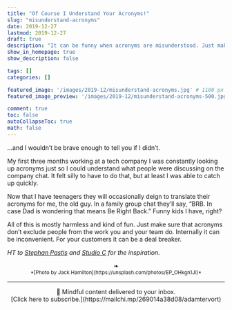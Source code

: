 ```yaml
---
title: "Of Course I Understand Your Acronyms!"
slug: "misunderstand-acronyms"
date: 2019-12-27
lastmod: 2019-12-27
draft: true
description: "It can be funny when acronyms are misunderstood. Just make sure it's not a exclusionary stumbling block to your team or your customers."
show_in_homepage: true
show_description: false

tags: []
categories: []

featured_image: '/images/2019-12/misunderstand-acronyms.jpg' # 1100 px width
featured_image_preview: '/images/2019-12/misunderstand-acronyms-500.jpg' # 560x170 px for preview image

comment: true
toc: false
autoCollapseToc: true
math: false
---
```

…and I wouldn’t be brave enough to tell you if I didn’t. 

My first three months working at a tech company I was constantly looking up acronyms just so I could understand what people were discussing on the company chat. It felt silly to have to do that, but at least I was able to catch up quickly. 

Now that I have teenagers they will occasionally deign to translate their acronyms for me, the old guy. In a family group chat they’ll say, “BRB. In case Dad is wondering that means Be Right Back.” Funny kids I have, right?

All of this is mostly harmless and kind of fun. Just make sure that acronyms don’t exclude people from the work you and your team do. Internally it can be inconvenient. For your customers it can be a deal breaker. 

*HT to [Stephan Pastis](https://www.gocomics.com/pearlsbeforeswine/2019/12/26) and [Studio C](https://www.youtube.com/watch?v=JYS1gm8tZSM) for the inspiration.*


<!--more-->

<center>❧</center>
<center><small> *[Photo by Jack Hamilton](https://unsplash.com/photos/EP_OHkgn1JI)* </small>

---
<center>
📨 Mindful content delivered to your inbox. <br>[Click here to subscribe.](https://mailchi.mp/269014a38d08/adamtervort)</center>